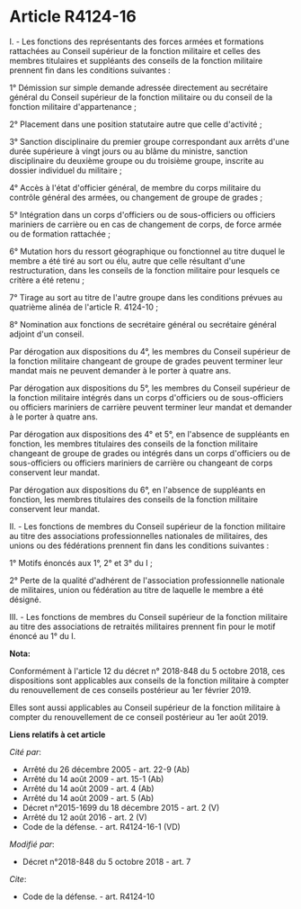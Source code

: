 # Article R4124-16

I. - Les fonctions des représentants des forces armées et formations rattachées au Conseil supérieur de la fonction militaire
et celles des membres titulaires et suppléants des conseils de la fonction militaire prennent fin dans les conditions
suivantes :

1° Démission sur simple demande adressée directement au secrétaire général du Conseil supérieur de la fonction militaire ou
du conseil de la fonction militaire d'appartenance ;

2° Placement dans une position statutaire autre que celle d'activité ;

3° Sanction disciplinaire du premier groupe correspondant aux arrêts d'une durée supérieure à vingt jours ou au blâme du
ministre, sanction disciplinaire du deuxième groupe ou du troisième groupe, inscrite au dossier individuel du militaire ;

4° Accès à l'état d'officier général, de membre du corps militaire du contrôle général des armées, ou changement de groupe de
grades ;

5° Intégration dans un corps d'officiers ou de sous-officiers ou officiers mariniers de carrière ou en cas de changement de
corps, de force armée ou de formation rattachée ;

6° Mutation hors du ressort géographique ou fonctionnel au titre duquel le membre a été tiré au sort ou élu, autre que celle
résultant d'une restructuration, dans les conseils de la fonction militaire pour lesquels ce critère a été retenu ;

7° Tirage au sort au titre de l'autre groupe dans les conditions prévues au quatrième alinéa de l'article R. 4124-10 ;

8° Nomination aux fonctions de secrétaire général ou secrétaire général adjoint d'un conseil.

Par dérogation aux dispositions du 4°, les membres du Conseil supérieur de la fonction militaire changeant de groupe de
grades peuvent terminer leur mandat mais ne peuvent demander à le porter à quatre ans.

Par dérogation aux dispositions du 5°, les membres du Conseil supérieur de la fonction militaire intégrés dans un corps
d'officiers ou de sous-officiers ou officiers mariniers de carrière peuvent terminer leur mandat et demander à le porter à
quatre ans.

Par dérogation aux dispositions des 4° et 5°, en l'absence de suppléants en fonction, les membres titulaires des conseils de
la fonction militaire changeant de groupe de grades ou intégrés dans un corps d'officiers ou de sous-officiers ou officiers
mariniers de carrière ou changeant de corps conservent leur mandat.

Par dérogation aux dispositions du 6°, en l'absence de suppléants en fonction, les membres titulaires des conseils de la
fonction militaire conservent leur mandat.

II. - Les fonctions de membres du Conseil supérieur de la fonction militaire au titre des associations professionnelles
nationales de militaires, des unions ou des fédérations prennent fin dans les conditions suivantes :

1° Motifs énoncés aux 1°, 2° et 3° du I ;

2° Perte de la qualité d'adhérent de l'association professionnelle nationale de militaires, union ou fédération au titre de
laquelle le membre a été désigné.

III. - Les fonctions de membres du Conseil supérieur de la fonction militaire au titre des associations de retraités
militaires prennent fin pour le motif énoncé au 1° du I.

**Nota:**

Conformément à l'article 12 du décret n° 2018-848 du 5 octobre 2018, ces dispositions sont applicables aux conseils de la
fonction militaire à compter du renouvellement de ces conseils postérieur au 1er février 2019.

Elles sont aussi applicables au Conseil supérieur de la fonction militaire à compter du renouvellement de ce conseil
postérieur au 1er août 2019.

**Liens relatifs à cet article**

_Cité par_:

  - Arrêté du 26 décembre 2005 - art. 22-9 (Ab)
  - Arrêté du 14 août 2009 - art. 15-1 (Ab)
  - Arrêté du 14 août 2009 - art. 4 (Ab)
  - Arrêté du 14 août 2009 - art. 5 (Ab)
  - Décret n°2015-1699 du 18 décembre 2015 - art. 2 (V)
  - Arrêté du 12 août 2016 - art. 2 (V)
  - Code de la défense. - art. R4124-16-1 (VD)

_Modifié par_:

  - Décret n°2018-848 du 5 octobre 2018 - art. 7

_Cite_:

  - Code de la défense. - art. R4124-10
